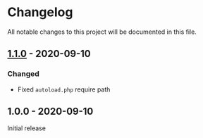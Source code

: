 # Changelog

All notable changes to this project will be documented in this file.

## [1.1.0] - 2020-09-10

### Changed

- Fixed `autoload.php` require path

## 1.0.0 - 2020-09-10

Initial release

[1.1.0]: https://github.com/andreekeberg/wp-search-replace-cli/releases/tag/1.1.0
